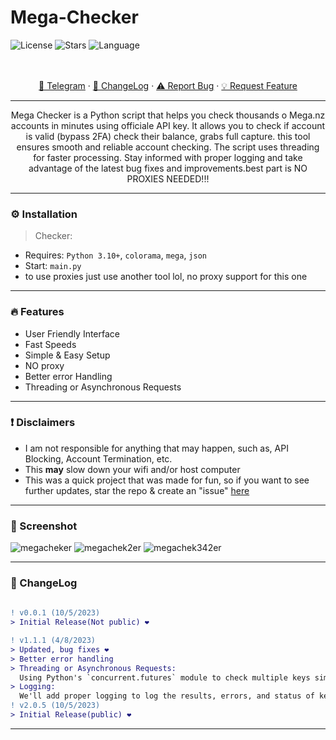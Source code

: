 
# Mega-Checker

![License](https://img.shields.io/github/license/Ggre55/Capmonster-Checker.svg?style=for-the-badge&labelColor=black&color=f429ff&logo=IOTA)
![Stars](https://img.shields.io/github/stars/Ggre55/Capmonster-Checker.svg?style=for-the-badge&labelColor=black&color=f429ff&logo=IOTA)
![Language](https://img.shields.io/github/languages/top/Ggre55/Capmonster-Checker.svg?style=for-the-badge&labelColor=black&color=f429ff&logo=python)


<p align="center">
    <br />
    <br />
    <a href="https://t.me/Drwoop">🌌 Telegram</a>
    ·
    <a href="https://github.com/imvast/Capmonster-Checker#-changelog">📜 ChangeLog</a>
    ·
    <a href="https://github.com/Ggre55/Capmonster-Checker/issues">⚠️ Report Bug</a>
    ·
    <a href="https://github.com/Ggre55/Capmonster-Checker/issues">💡 Request Feature</a>
  </p>
</div>


---------------------------------------

<p align="center">
  Mega Checker is a Python script that helps you check thousands o Mega.nz accounts in minutes using officiale API key. It allows you to check if account is valid (bypass 2FA) check their balance, grabs full capture. this tool ensures smooth and reliable account checking. The script uses threading for faster processing. Stay informed with proper logging and take advantage of the latest bug fixes and improvements.best part is NO PROXIES NEEDED!!!

</p>

---------------------------------------

### ⚙️ Installation
> Checker:
* Requires: `Python 3.10+`, `colorama`, `mega`, `json`
* Start: `main.py`
* to use proxies just use another tool lol, no proxy support for this one

---------------------------------------

### 🔥 Features
* User Friendly Interface
* Fast Speeds
* Simple & Easy Setup
* NO proxy
* Better error Handling
* Threading or Asynchronous Requests

---------------------------------------

### ❗ Disclaimers
- I am not responsible for anything that may happen, such as, API Blocking, Account Termination, etc.
- This **may** slow down your wifi and/or host computer
- This was a quick project that was made for fun, so if you want to see further updates, star the repo & create an "issue" [here](https://github.com/Ggre55/Capmonster-Checker/issues)

---------------------------------------
### 🎥 Screenshot
![megacheker](https://github.com/Ggre55/Mega-Checker/assets/79372809/8515d925-62de-4422-a1bb-687e64cc67af)
![megachek2er](https://github.com/Ggre55/Mega-Checker/assets/79372809/542fbd66-74fe-4949-af84-4e4a510d8eb5)
![megachek342er](https://github.com/Ggre55/Mega-Checker/assets/79372809/95f83f04-465f-4b55-958c-a8326e5adc44)

---------------------------------------
### 📜 ChangeLog
```diff
 
! v0.0.1 (10/5/2023)
> Initial Release(Not public) ❤️

! v1.1.1 (4/8/2023)
> Updated, bug fixes ❤️
> Better error handling
> Threading or Asynchronous Requests:
  Using Python's `concurrent.futures` module to check multiple keys simultaneously with threading.
> Logging:
  We'll add proper logging to log the results, errors, and status of key checks and other operations.
! v2.0.5 (10/5/2023)
> Initial Release(public) ❤️
```
---------------------------------------
